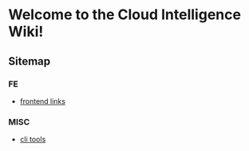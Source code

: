 # Welcome to the Cloud Intelligence Wiki!

## Sitemap
### FE
- [frontend links](/frontend/links)

### MISC
- [cli tools](/CLI)